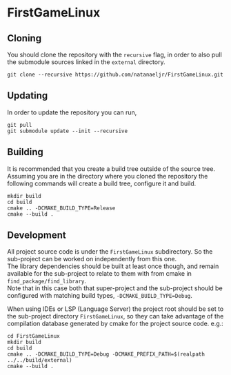 # FirstGameLinux

## Cloning

You should clone the repository with the `recursive` flag, in order to also pull the submodule sources linked in the `external` directory.

```
git clone --recursive https://github.com/natanaeljr/FirstGameLinux.git
```

## Updating

In order to update the repository you can run,

```
git pull
git submodule update --init --recursive
```

## Building

It is recommended that you create a build tree outside of the source tree.
Assuming you are in the directory where you cloned the repository the following commands will create a build tree, configure it and build.

```
mkdir build
cd build
cmake .. -DCMAKE_BUILD_TYPE=Release
cmake --build .
```

## Development

All project source code is under the `FirstGameLinux` subdirectory. So the sub-project can be worked on independently
from this one.  
The library dependencies should be built at least once though, and remain available for the sub-project to relate to them with from cmake in `find_package/find_library`.  
Note that in this case both that super-project and the sub-project should be configured with matching build types, `-DCMAKE_BUILD_TYPE=Debug`.

When using IDEs or LSP (Language Server) the project root should be set to the sub-project directory `FirstGameLinux`, so they can take advantage of the compilation database generated by cmake for the project source code. e.g.:

```
cd FirstGameLinux
mkdir build
cd build
cmake .. -DCMAKE_BUILD_TYPE=Debug -DCMAKE_PREFIX_PATH=$(realpath ../../build/external)
cmake --build .
```